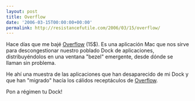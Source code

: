 ```yaml
---
layout: post
title: Overflow
date: '2006-03-15T00:00:00+00:00'
permalink: http://resistancefutile.com/2006/03/15/overflow/
---
```

Hace d&iacute;as que me baj&eacute; <a href="http://www.stuntsoftware.com/software/Overflow/index.html">Overflow</a> (15$). Es una aplicaci&oacute;n Mac que nos sirve para descongestionar nuestro poblado Dock de aplicaciones, distribuy&eacute;ndolos en una ventana "bezel" emergente, desde d&oacute;nde se llaman sin problema.

He ah&iacute; una muestra de las aplicaciones que han desaparecido de mi Dock y que han "migrado" hac&iacute;a los c&aacute;lidos recept&aacute;culos de <a href="http://www.stuntsoftware.com/software/Overflow/index.html">Overflow</a>.

Pon a r&eacute;gimen tu Dock!
